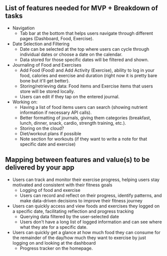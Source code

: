 ## List of features needed for MVP + Breakdown of tasks
- Navigation
  - Tab bar at the bottom that helps users navigate through different pages (Dashboard, Food, Exercise).
- Date Selection and Filtering
  - Date can be selected at the top where users can cycle through individual dates or choose a date on the calendar.
  - Data stored for those specific dates will be filtered and shown.
- Journaling of Food and Exercises
  - Add Food (Food) and Add Activity (Exercise), ability to log in your food, calories and exercise and duration (right now it is pretty bare bone but it'll get better).
  - Storing/retrieving data: Food items and Exercise items that users store will be stored locally.
  - Users can edit if they tap on the entered journal.
- Working on:
  - Having a list of food items users can search (showing nutrient information if necessary API calls).
  - Better formatting of journals, giving them categories (breakfast, lunch, dinner, snack, cardio, strength training, etc.).
  - Storing on the cloud?
  - Diet/workout plans if possible
  - Note section for workouts (if they want to write a note for that specific date and exercise)
 
## Mapping between features and value(s) to be delivered by your app
- Users can track and monitor their exercise progress, helping users stay motivated and consistent with their fitness goals
  - Logging of food and exercise
  - Users can record and reflect on their progress, identify patterns, and make data-driven decisions to improve their fitness journey
- Users can quickly access and view foods and exercises they logged on a specific date, facilitating reflection and progress tracking
  - Querying data filtered by the user-selected date
  - Users don't have a long list of logged information and can see where what they ate for a specific date.
- Users can quickly get a glance at how much food they can consume for the remainder of the day/how much they want to exercise by just logging on and looking at the dashboard
  - Progress tracker on the homepage.
